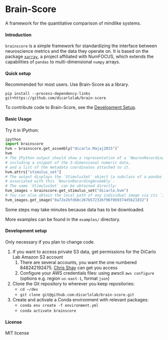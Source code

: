 # Brain-Score

A framework for the quantitative comparison of mindlike systems.

#### Introduction

`brainscore` is a simple framework
for standardizing the interface between neuroscience metrics
and the data they operate on.
It is based on the package [`xarray`](http://xarray.pydata.org/),
a project affiliated with NumFOCUS,
which extends the capabilities of `pandas`
to multi-dimensional `numpy` arrays.


#### Quick setup

Recommended for most users. Use Brain-Score as a library.

`pip install --process-dependency-links git+https://github.com/dicarlolab/brain-score`

To contribute code to Brain-Score, see the [Development Setup](#development-setup).


#### Basic Usage

Try it in IPython:
```python
ipython
import brainscore
hvm = brainscore.get_assembly("dicarlo.Majaj2015")`
hvm
# The IPython output should show a representation of a `NeuronRecordingAssembly`,
# including a snippet of the 3-dimensional numeric data,
# and a list of the metadata coordinates attached to it.
hvm.attrs["stimulus_set"]
# The output displays the `StimulusSet` object (a subclass of a pandas `DataFrame`)
# associated with this `NeuronRecordingAssembly`.
# The same `StimulusSet` can be obtained directly:
hvm_images = brainscore.get_stimulus_set("dicarlo.hvm")
# You can also obtain the local path of any individual image via its `image_id`:
hvm_images.get_image("8a72e2bfdb8c267b57232bf96f069374d5b21832")
```

Some steps may take minutes because data has to be downloaded.

More examples can be found in the `examples/` directory.


#### Development setup

Only necessary if you plan to change code.

1. If you want to access private S3 data, get permissions for the DiCarlo Lab Amazon S3 account
    1. There are several accounts, you want the one numbered 848242192475. [Chris Shay](cshay@mit.edu) can get you access
    2. Configure your AWS credentials files: using awscli `aws configure` (options e.g. region `us-east-1`, format `json`)
2. Clone the Git repository to wherever you keep repositories:
    * `cd ~/dev`
    * `git clone git@github.com:dicarlolab/brain-score.git`
3. Create and activate a Conda environment with relevant packages:
    * `conda env create -f environment.yml`
    * `conda activate brainscore`


#### License
MIT license
